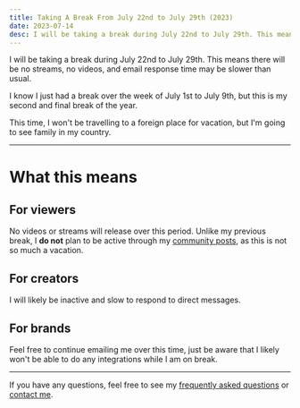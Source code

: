 ```yaml
---
title: Taking A Break From July 22nd to July 29th (2023)
date: 2023-07-14
desc: I will be taking a break during July 22nd to July 29th. This means there will be no streams, no videos, and email response time may be slower than usual.
---
```


I will be taking a break during July 22nd to July 29th. This means there will be no streams, no videos, and email response time may be slower than usual.

I know I just had a break over the week of July 1st to July 9th, but this is my second and final break of the year.

This time, I won't be travelling to a foreign place for vacation, but I'm going to see family in my country.

---

# What this means

## For viewers

No videos or streams will release over this period. Unlike my previous break, I **do not** plan to be active through my [community posts](https://www.youtube.com/@MoldyGD/community), as this is not so much a vacation.

## For creators

I will likely be inactive and slow to respond to direct messages.

## For brands

Feel free to continue emailing me over this time, just be aware that I likely won't be able to do any integrations while I am on break.

---

If you have any questions, feel free to see my [frequently asked questions](/#faq) or [contact me](/#contact).